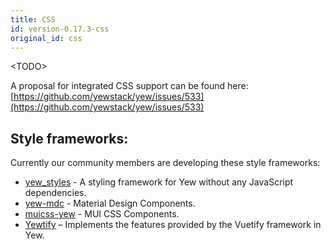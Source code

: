 ```yaml
---
title: CSS
id: version-0.17.3-css
original_id: css
---
```


&lt;TODO&gt;

A proposal for integrated CSS support can be found here: [https://github.com/yewstack/yew/issues/533](https://github.com/yewstack/yew/issues/533)

## Style frameworks:

Currently our community members are developing these style frameworks:

* [yew_styles](https://github.com/spielrs/yew_styles) - A styling framework for Yew without any JavaScript dependencies.
* [yew-mdc](https://github.com/Follpvosten/yew-mdc) - Material Design Components.
* [muicss-yew](https://github.com/AlephAlpha/muicss-yew) - MUI CSS Components.
* [Yewtify](https://github.com/yewstack/yewtify) – Implements the features provided by the Vuetify framework in Yew.